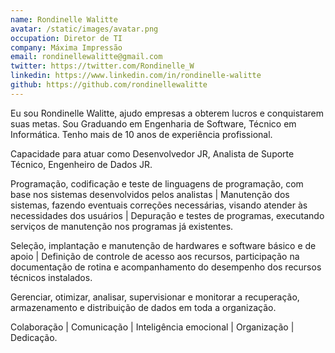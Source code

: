 ```yaml
---
name: Rondinelle Walitte
avatar: /static/images/avatar.png
occupation: Diretor de TI
company: Máxima Impressão
email: rondinellewalitte@gmail.com
twitter: https://twitter.com/Rondinelle_W
linkedin: https://www.linkedin.com/in/rondinelle-walitte
github: https://github.com/rondinellewalitte
---
```


Eu sou Rondinelle Walitte, ajudo empresas a obterem lucros e conquistarem suas metas. Sou Graduando em Engenharia de Software, Técnico em Informática. Tenho mais de 10 anos de experiência profissional.

Capacidade para atuar como Desenvolvedor JR, Analista de Suporte Técnico, Engenheiro de Dados JR.

Programação, codificação e teste de linguagens de programação, com base nos sistemas desenvolvidos pelos analistas | Manutenção dos sistemas, fazendo eventuais correções necessárias, visando atender às necessidades dos usuários | Depuração e testes de programas, executando serviços de manutenção nos programas já existentes.

Seleção, implantação e manutenção de hardwares e software básico e de apoio | Definição de controle de acesso aos recursos, participação na documentação de rotina e acompanhamento do desempenho dos recursos técnicos instalados.

Gerenciar, otimizar, analisar, supervisionar e monitorar a recuperação, armazenamento e distribuição de dados em toda a organização.

Colaboração | Comunicação | Inteligência emocional | Organização | Dedicação.
